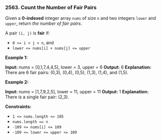 ### 2563\. Count the Number of Fair Pairs

Given a **0-indexed** integer array `nums` of size `n` and two integers `lower` and `upper`, return _the number of fair pairs_.

A pair `(i, j)` is **fair** if:

*   `0 <= i < j < n`, and
*   `lower <= nums[i] + nums[j] <= upper`

**Example 1:**

**Input:** nums = \[0,1,7,4,4,5\], lower = 3, upper = 6
**Output:** 6
**Explanation:** There are 6 fair pairs: (0,3), (0,4), (0,5), (1,3), (1,4), and (1,5).

**Example 2:**

**Input:** nums = \[1,7,9,2,5\], lower = 11, upper = 11
**Output:** 1
**Explanation:** There is a single fair pair: (2,3).

**Constraints:**

*   `1 <= nums.length <= 105`
*   `nums.length == n`
*   `-109 <= nums[i] <= 109`
*   `-109 <= lower <= upper <= 109`
